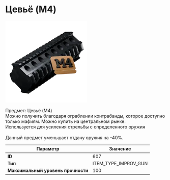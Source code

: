 # Цевьё (M4)

![Item Image](../img/607.webp?raw=true)

Предмет: Цевьё (M4)<br>Можно получить благодаря ограблении контрабанды, которое доступно<br>только мафиям. Можно купить на центральном рынке. <br>Используется для усиления стрельбы с определенного оружия<br><br>Данный предмет уменьшает отдачу оружия на -40%.<br>


| Параметр | Значение |
|----------|----------|
| **ID** | 607 |
| **Тип** | ITEM_TYPE_IMPROV_GUN |
| **Максимальный уровень прочности** | 100 |

